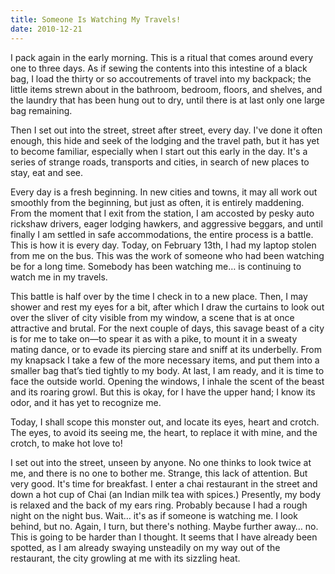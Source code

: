 ```yaml
---
title: Someone Is Watching My Travels!
date: 2010-12-21
---
```


I pack again in the early morning. This is a ritual that comes around every one to three days. As if sewing the contents into this intestine of a black bag, I load the thirty or so accoutrements of travel into my backpack; the little items strewn about in the bathroom, bedroom, floors, and shelves, and the laundry that has been hung out to dry, until there is at last only one large bag remaining.

Then I set out into the street, street after street, every day. I've done it often enough, this hide and seek of the lodging and the travel path, but it has yet to become familiar, especially when I start out this early in the day. It's a series of strange roads, transports and cities, in search of new places to stay, eat and see.

Every day is a fresh beginning. In new cities and towns, it may all work out smoothly from the beginning, but just as often, it is entirely maddening. From the moment that I exit from the station, I am accosted by pesky auto rickshaw drivers, eager lodging hawkers, and aggressive beggars, and until finally I am settled in safe accommodations, the entire process is a battle. This is how it is every day. Today, on February 13th, I had my laptop stolen from me on the bus. This was the work of someone who had been watching be for a long time. Somebody has been watching me… is continuing to watch me in my travels.

This battle is half over by the time I check in to a new place. Then, I may shower and rest my eyes for a bit, after which I draw the curtains to look out over the sliver of city visible from my window, a scene that is at once attractive and brutal. For the next couple of days, this savage beast of a city is for me to take on—to spear it as with a pike, to mount it in a sweaty mating dance, or to evade its piercing stare and sniff at its underbelly. From my knapsack I take a few of the more necessary items, and put them into a smaller bag that’s tied tightly to my body. At last, I am ready, and it is time to face the outside world. Opening the windows, I inhale the scent of the beast and its roaring growl. But this is okay, for I have the upper hand; I know its odor, and it has yet to recognize me.

Today, I shall scope this monster out, and locate its eyes, heart and crotch. The eyes, to avoid its seeing me, the heart, to replace it with mine, and the crotch, to make hot love to!

I set out into the street, unseen by anyone. No one thinks to look twice at me, and there is no one to bother me. Strange, this lack of attention. But very good. It's time for breakfast. I enter a chai restaurant in the street and down a hot cup of Chai (an Indian milk tea with spices.) Presently, my body is relaxed and the back of my ears ring. Probably because I had a rough night on the night bus. Wait… it's as if someone is watching me. I look behind, but no. Again, I turn, but there's nothing. Maybe further away… no.
This is going to be harder than I thought. It seems that I have already been spotted, as I am already swaying unsteadily on my way out of the restaurant, the city growling at me with its sizzling heat.
